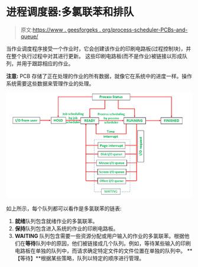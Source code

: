 # 进程调度器:多氯联苯和排队

> 原文:[https://www . geesforgeks . org/process-scheduler-PCBs-and-queue/](https://www.geeksforgeeks.org/process-scheduler-pcbs-and-queueing/)

当作业调度程序接受一个作业时，它会创建该作业的印刷电路板(过程控制块)，并在整个执行过程中对其进行更新。
这些印刷电路板(而不是作业)被链接以形成队列，并用于跟踪相应的作业。

**注意:**
PCB 存储了正在处理的作业的所有数据，就像它在系统中的进度一样。操作系统需要这些数据来管理作业的处理。

![](img/2f5f3d0e7734cfca44521cced821e44d.png)

如上所示，每个队列都可以看作是多氯联苯的链表:

1.  **就绪**队列包含就绪作业的多氯联苯。
2.  **保持**队列包含进入系统的作业的印刷电路板。
3.  **WAITING** 队列包含需要一些资源分配或用户输入的作业的多氯联苯。根据他们在**等待**队列中的原因，他们被链接成几个队列。例如，等待某些输入的印刷电路板在单独的队列中，而请求确定特定文件的文件位置在单独的队列中。
    **【等待】**根据某些策略，队列以特定的顺序进行管理。